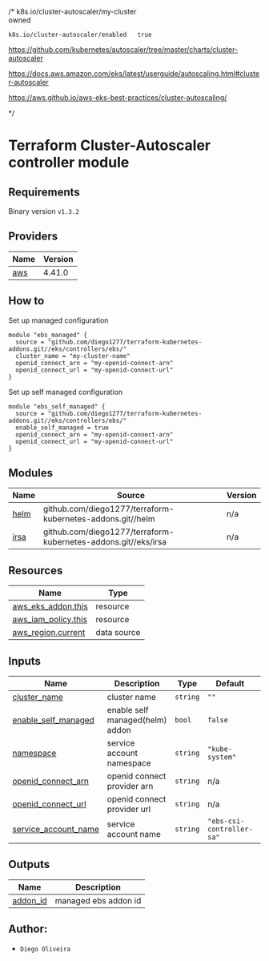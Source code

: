 /*
    k8s.io/cluster-autoscaler/my-cluster	
    owned

    k8s.io/cluster-autoscaler/enabled	true

https://github.com/kubernetes/autoscaler/tree/master/charts/cluster-autoscaler

https://docs.aws.amazon.com/eks/latest/userguide/autoscaling.html#cluster-autoscaler

https://aws.github.io/aws-eks-best-practices/cluster-autoscaling/

*/

# Terraform Cluster-Autoscaler controller module

## Requirements
Binary version ```v1.3.2```

## Providers

| Name | Version |
|------|---------|
| <a name="provider_aws"></a> [aws](#provider\_aws) | 4.41.0 |

## How to
Set up managed configuration
```
module "ebs_managed" {
  source = "github.com/diego1277/terraform-kubernetes-addons.git//eks/controllers/ebs/"
  cluster_name = "my-cluster-name"
  openid_connect_arn = "my-openid-connect-arn" 
  openid_connect_url = "my-openid-connect-url"
}
```
Set up self managed configuration
```
module "ebs_self_managed" {
  source = "github.com/diego1277/terraform-kubernetes-addons.git//eks/controllers/ebs/"
  enable_self_managed = true
  openid_connect_arn = "my-openid-connect-arn" 
  openid_connect_url = "my-openid-connect-url"
}
```
## Modules

| Name | Source | Version |
|------|--------|---------|
| <a name="module_helm"></a> [helm](#module\_helm) | github.com/diego1277/terraform-kubernetes-addons.git//helm | n/a |
| <a name="module_irsa"></a> [irsa](#module\_irsa) | github.com/diego1277/terraform-kubernetes-addons.git//eks/irsa | n/a |

## Resources

| Name | Type |
|------|------|
| [aws_eks_addon.this](https://registry.terraform.io/providers/hashicorp/aws/latest/docs/resources/eks_addon) | resource |
| [aws_iam_policy.this](https://registry.terraform.io/providers/hashicorp/aws/latest/docs/resources/iam_policy) | resource |
| [aws_region.current](https://registry.terraform.io/providers/hashicorp/aws/latest/docs/data-sources/region) | data source |


## Inputs

| Name | Description | Type | Default | Required |
|------|-------------|------|---------|:--------:|
| <a name="input_cluster_name"></a> [cluster\_name](#input\_cluster\_name) | cluster name | `string` | `""` | no |
| <a name="input_enable_self_managed"></a> [enable\_self\_managed](#input\_enable\_self\_managed) | enable self managed(helm) addon | `bool` | `false` | no |
| <a name="input_namespace"></a> [namespace](#input\_namespace) | service account namespace | `string` | `"kube-system"` | no |
| <a name="input_openid_connect_arn"></a> [openid\_connect\_arn](#input\_openid\_connect\_arn) | openid connect provider arn | `string` | n/a | yes |
| <a name="input_openid_connect_url"></a> [openid\_connect\_url](#input\_openid\_connect\_url) | openid connect provider url | `string` | n/a | yes |
| <a name="input_service_account_name"></a> [service\_account\_name](#input\_service\_account\_name) | service account name | `string` | `"ebs-csi-controller-sa"` | no |

## Outputs

| Name | Description |
|------|-------------|
| <a name="output_addon_id"></a> [addon\_id](#output\_addon\_id) | managed ebs addon id |vvvv

## Author:
- `Diego Oliveira`